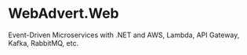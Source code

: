 # WebAdvert.Web

Event-Driven Microservices with .NET and AWS, Lambda, API Gateway, Kafka, RabbitMQ, etc.
